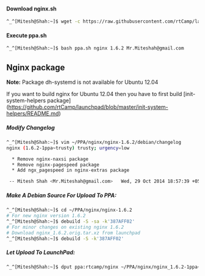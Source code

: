 #### Download nginx.sh

```bash
^_^[Mitesh@Shah:~]$ wget -c https://raw.githubusercontent.com/rtCamp/launchpad/master/ppa.sh
```

#### Execute ppa.sh

```bash
^_^[Mitesh@Shah:~]$ bash ppa.sh nginx 1.6.2 Mr.Miteshah@gmail.com
```

## Nginx package
**Note:** Package dh-systemd is not available for Ubuntu 12.04

If you want to build nginx for Ubuntu 12.04 then you have to first build [init-system-helpers package] (https://github.com/rtCamp/launchpad/blob/master/init-system-helpers/README.md)

##### Modify Changelog

```bash
^_^[Mitesh@Shah:~]$ vim ~/PPA/nginx/nginx-1.6.2/debian/changelog
nginx (1.6.2-1ppa~trusty) trusty; urgency=low

  * Remove nginx-naxsi package
  * Remove nginx-pagespeed package
  * Add ngx_pagespeed in nginx-extras package

 -- Mitesh Shah <Mr.Miteshah@gmail.com>   Wed, 29 Oct 2014 18:57:39 +0530

```

##### Make A Debian Source For Upload To PPA:

```bash
^_^[Mitesh@Shah:~]$ cd ~/PPA/nginx/nginx-1.6.2
# For new nginx version 1.6.2
^_^[Mitesh@Shah:~]$ debuild -S -sa -k'387AFF02'
# For minor changes on existing nginx 1.6.2
# Download nginx_1.6.2.orig.tar.xz from launchpad
^_^[Mitesh@Shah:~]$ debuild -S -k'387AFF02'
```

##### Let Upload To LaunchPad:

```bash
^_^[Mitesh@Shah:~]$ dput ppa:rtcamp/nginx ~/PPA/nginx/nginx_1.6.2-1ppa~trusty_source.changes
```
